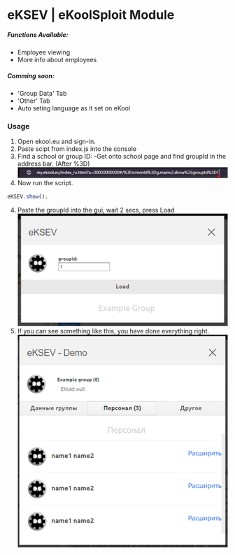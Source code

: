 # eKSEV | eKoolSploit Module

##### Functions Available:
  - Employee viewing
  - More info about employees
##### Comming soon:
  - 'Group Data' Tab
  - 'Other' Tab
  - Auto seting language as it set on eKool

### Usage
  1. Open ekool.eu and sign-in.
  2. Paste scipt from index.js into the console
  3. Find a school or group ID:
  -Get onto school page and find groupId in the address bar. (After %3D)
  ![1](https://github.com/roledxd/eKoolSploit/blob/master/eKSEV/img/addressBar.PNG?raw=true)
  4. Now run the script.
  ```js
  eKSEV.show();
  ```
  4. Paste the groupId into the gui, wait 2 secs, press Load
  ![2](https://github.com/roledxd/eKoolSploit/blob/master/eKSEV/img/pasting.PNG?raw=true)
  5. If you can see something like this, you have done everything right.
  ![3](https://github.com/roledxd/eKoolSploit/blob/master/eKSEV/img/personal.PNG?raw=true)
